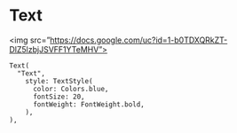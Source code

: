 # Text


<img src=”https://docs.google.com/uc?id=1-b0TDXQRkZT-DlZ5lzbjJSVFF1YTeMHV”>

```
Text(
  "Text",
    style: TextStyle(
      color: Colors.blue,
      fontSize: 20,
      fontWeight: FontWeight.bold,
    ),
),
```
